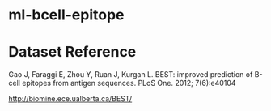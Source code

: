 # ml-bcell-epitope

# Dataset Reference
Gao J, Faraggi E, Zhou Y, Ruan J, Kurgan L. BEST: improved prediction of B-cell epitopes from antigen sequences. PLoS One. 2012; 7(6):e40104

http://biomine.ece.ualberta.ca/BEST/